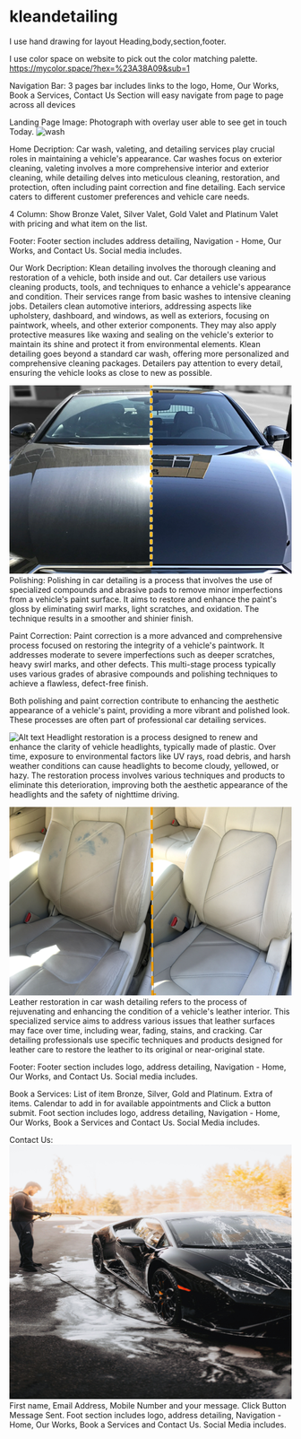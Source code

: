 # kleandetailing
I use hand drawing for layout Heading,body,section,footer.

I use color space on website to pick out the color matching palette. 
https://mycolor.space/?hex=%23A38A09&sub=1

Navigation Bar:
3 pages bar includes links to the logo, Home, Our Works, Book a Services, Contact Us
Section will easy navigate from page to page across all devices

Landing Page Image:
Photograph with overlay user able to see get in touch Today.
![wash](https://github.com/trxdave/kleandetailing/assets/5557850/8b7c7078-5e2b-41b7-80f1-a74e685f75ff)

Home Decription:
Car wash, valeting, and detailing services play crucial roles in maintaining a vehicle's appearance. Car washes focus on exterior cleaning,
valeting involves a more comprehensive interior and exterior cleaning, while detailing delves into meticulous cleaning, restoration, and protection,
often including paint correction and fine detailing. Each service caters to different customer preferences and vehicle care needs.

4 Column: 
Show Bronze Valet, Silver Valet, Gold Valet and Platinum Valet with pricing and what item on the list.

Footer: 
Footer section includes address detailing, Navigation - Home, Our Works, and Contact Us.  Social media includes.

Our Work Decription:
Klean detailing involves the thorough cleaning and restoration of a vehicle, both inside and out. Car detailers use various cleaning products, tools, and techniques to enhance a vehicle's appearance and condition. Their services range from basic washes to intensive cleaning jobs. Detailers clean automotive interiors, addressing aspects like upholstery, dashboard, and windows, as well as exteriors, focusing on paintwork, wheels, and other exterior components. They may also apply protective measures like waxing and sealing on the vehicle's exterior to maintain its shine and protect it from environmental elements. Klean detailing goes beyond a standard car wash, offering more personalized and comprehensive cleaning packages. Detailers pay attention to every detail, ensuring the vehicle looks as close to new as possible.

![Alt text](assets/image/shine-scratch.png)
Polishing: Polishing in car detailing is a process that involves the use of specialized compounds and abrasive pads to remove minor imperfections from a vehicle's paint surface. It aims to restore and enhance the paint's gloss by eliminating swirl marks, light scratches, and oxidation. The technique results in a smoother and shinier finish.

Paint Correction: Paint correction is a more advanced and comprehensive process focused on restoring the integrity of a vehicle's paintwork. It addresses moderate to severe imperfections such as deeper scratches, heavy swirl marks, and other defects. This multi-stage process typically uses various grades of abrasive compounds and polishing techniques to achieve a flawless, defect-free finish.

Both polishing and paint correction contribute to enhancing the aesthetic appearance of a vehicle's paint, providing a more vibrant and polished look. These processes are often part of professional car detailing services.

![Alt text](assets/image/headlight-before-after.png)
Headlight restoration is a process designed to renew and enhance the clarity of vehicle headlights, typically made of plastic. Over time, exposure to environmental factors like UV rays, road debris, and harsh weather conditions can cause headlights to become cloudy, yellowed, or hazy. The restoration process involves various techniques and products to eliminate this deterioration, improving both the aesthetic appearance of the headlights and the safety of nighttime driving.

![Alt text](<assets/image/leather chair.png>)
Leather restoration in car wash detailing refers to the process of rejuvenating and enhancing the condition of a vehicle's leather interior. This specialized service aims to address various issues that leather surfaces may face over time, including wear, fading, stains, and cracking. Car detailing professionals use specific techniques and products designed for leather care to restore the leather to its original or near-original state.

Footer: 
Footer section includes logo, address detailing, Navigation - Home, Our Works, and Contact Us.  Social media includes.

Book a Services:
List of item Bronze, Silver, Gold and Platinum.
Extra of items.
Calendar to add in for available appointments and Click a button submit.
Foot section includes logo, address detailing, Navigation - Home, Our Works, Book a Services and Contact Us. Social Media includes.

Contact Us:
![Alt text](assets/image/contact-us.jpg)
First name, Email Address, Mobile Number and your message. Click Button Message Sent.
Foot section includes logo, address detailing, Navigation - Home, Our Works, Book a Services and Contact Us. Social Media includes.
